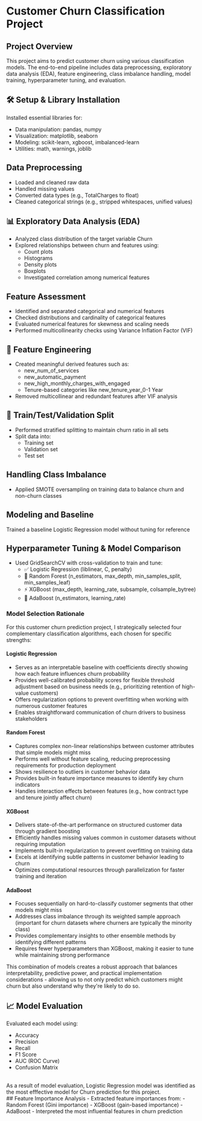 # Customer Churn Classification Project
## Project Overview
This project aims to predict customer churn using various classification models. The end-to-end pipeline includes data preprocessing, exploratory data analysis (EDA), feature engineering, class imbalance handling, model training, hyperparameter tuning, and evaluation.

## 🛠️ Setup & Library Installation
Installed essential libraries for:
- Data manipulation: pandas, numpy
- Visualization: matplotlib, seaborn
- Modeling: scikit-learn, xgboost, imbalanced-learn
- Utilities: math, warnings, joblib

## Data Preprocessing
- Loaded and cleaned raw data
- Handled missing values
- Converted data types (e.g., TotalCharges to float)
- Cleaned categorical strings (e.g., stripped whitespaces, unified values)

## 📊 Exploratory Data Analysis (EDA)
- Analyzed class distribution of the target variable Churn
- Explored relationships between churn and features using:
  - Count plots
  - Histograms
  - Density plots
  - Boxplots
  - Investigated correlation among numerical features

## Feature Assessment
- Identified and separated categorical and numerical features
- Checked distributions and cardinality of categorical features
- Evaluated numerical features for skewness and scaling needs
- Performed multicollinearity checks using Variance Inflation Factor (VIF)

## 🧠 Feature Engineering
- Created meaningful derived features such as:
  - new_num_of_services
  - new_automatic_payment
  - new_high_monthly_charges_with_engaged
  - Tenure-based categories like new_tenure_year_0-1 Year
- Removed multicollinear and redundant features after VIF analysis

## 📂 Train/Test/Validation Split
- Performed stratified splitting to maintain churn ratio in all sets
- Split data into:
  - Training set
  - Validation set
  - Test set

## Handling Class Imbalance
- Applied SMOTE oversampling on training data to balance churn and non-churn classes

## Modeling and Baseline
Trained a baseline Logistic Regression model without tuning for reference

## Hyperparameter Tuning & Model Comparison
- Used GridSearchCV with cross-validation to train and tune:
  - ✅ Logistic Regression (liblinear, C, penalty)
  - 🌲 Random Forest (n_estimators, max_depth, min_samples_split, min_samples_leaf)
  - ⚡ XGBoost (max_depth, learning_rate, subsample, colsample_bytree)
  - 🎯 AdaBoost (n_estimators, learning_rate)
### Model Selection Rationale

For this customer churn prediction project, I strategically selected four complementary classification algorithms, each chosen for specific strengths:

#### Logistic Regression
- Serves as an interpretable baseline with coefficients directly showing how each feature influences churn probability
- Provides well-calibrated probability scores for flexible threshold adjustment based on business needs (e.g., prioritizing retention of high-value customers)
- Offers regularization options to prevent overfitting when working with numerous customer features
- Enables straightforward communication of churn drivers to business stakeholders

#### Random Forest
- Captures complex non-linear relationships between customer attributes that simple models might miss
- Performs well without feature scaling, reducing preprocessing requirements for production deployment
- Shows resilience to outliers in customer behavior data
- Provides built-in feature importance measures to identify key churn indicators
- Handles interaction effects between features (e.g., how contract type and tenure jointly affect churn)

#### XGBoost
- Delivers state-of-the-art performance on structured customer data through gradient boosting
- Efficiently handles missing values common in customer datasets without requiring imputation
- Implements built-in regularization to prevent overfitting on training data
- Excels at identifying subtle patterns in customer behavior leading to churn
- Optimizes computational resources through parallelization for faster training and iteration

#### AdaBoost
- Focuses sequentially on hard-to-classify customer segments that other models might miss
- Addresses class imbalance through its weighted sample approach (important for churn datasets where churners are typically the minority class)
- Provides complementary insights to other ensemble methods by identifying different patterns
- Requires fewer hyperparameters than XGBoost, making it easier to tune while maintaining strong performance

This combination of models creates a robust approach that balances interpretability, predictive power, and practical implementation considerations - allowing us to not only predict which customers might churn but also understand why they're likely to do so.

## 📈 Model Evaluation
Evaluated each model using:
- Accuracy
- Precision
- Recall
- F1 Score
- AUC (ROC Curve)
- Confusion Matrix

<br/>
  As a result of model evaluation, Logistic Regression model was identified as the most efffective model for Churn prediction for this project.
<br/>
## Feature Importance Analysis
- Extracted feature importances from:
  - Random Forest (Gini importance)
  - XGBoost (gain-based importance)
  - AdaBoost
- Interpreted the most influential features in churn prediction



